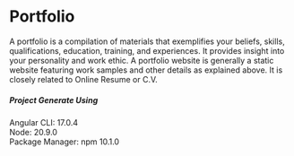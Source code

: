 # Portfolio

A portfolio is a compilation of materials that exemplifies your beliefs, skills, qualifications, education, training, and experiences. It provides insight into your personality and work ethic. A portfolio website is generally a static website featuring work samples and other details as explained above. It is closely related to Online Resume or C.V.
#####  __Project Generate Using__
Angular CLI: 17.0.4 <br>
Node: 20.9.0<br>
Package Manager: npm 10.1.0 
